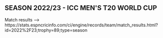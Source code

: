 <h2>SEASON 2022/23 - ICC MEN'S T20 WORLD CUP</h2>
Match results --> https://stats.espncricinfo.com/ci/engine/records/team/match_results.html?id=2022%2F23;trophy=89;type=season